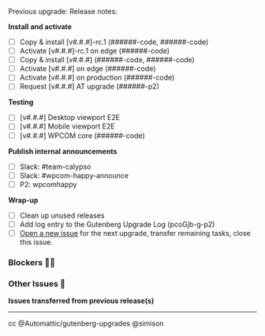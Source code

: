 <!--
IMPORTANT: When updating this template, please make sure both copies are kept the same! This ensures our upgrade helper bot is in sync with our manual template.
Github template: https://github.com/Automattic/wp-calypso/blob/trunk/.github/ISSUE_TEMPLATE/gutenberg-plugin-upgrade.md
Gutenberg Upgrade Helper Bot™ template: trunk/bin/gutenberg-plugin-upgrade-tracking-issue-template.md

Thanks for updating Gutenberg! Please be sure to update the title above with the version number you're upgrading. This post will cover all potential RCs and point releases (Example, "Gutenberg: v11.2.x plugin upgrade" would cover everything from 11.2.0-rc.1 to 11.2.1, should those all become available)

- Previous Upgrade issue should be linked using Github issue numbers (for example, #53725)
- Release notes for the version(s) you're implementing should be linked directly to the WordPress/gutenberg repo tag
(for example, linking the text 'v11.0.0-rc.1' to https://github.com/WordPress/gutenberg/releases/tag/v11.0.0-rc.1)
-->
Previous upgrade:
Release notes:

<!--
As you complete the tasks in this list, please update the relevant lines with diff and other IDs
-->
**Install and activate**
- [ ] Copy & install [v#.#.#]-rc.1 (######-code, ######-code)
- [ ] Activate [v#.#.#]-rc.1 on edge (######-code)
- [ ] Copy & install [v#.#.#] (######-code, ######-code)
- [ ] Activate [v#.#.#] on edge (######-code)
- [ ] Activate [v#.#.#] on production (######-code)
- [ ] Request [v#.#.#] AT upgrade (######-p2)

**Testing**
- [ ] [v#.#.#] Desktop viewport E2E
- [ ] [v#.#.#] Mobile viewport E2E
- [ ] [v#.#.#] WPCOM core (######-code)

**Publish internal announcements**
- [ ] Slack: #team-calypso
- [ ] Slack: #wpcom-happy-announce
- [ ] P2: wpcomhappy

**Wrap-up**
- [ ] Clean up unused releases
- [ ] Add log entry to the Gutenberg Upgrade Log (pcoGjb-g-p2)
- [ ] [Open a new issue](https://github.com/Automattic/wp-calypso/issues/new?assignees=&labels=gutenberg-upgrade%2C+%5BType%5D+Task&template=gutenberg-plugin-upgrade.md&title=Gutenberg%3A+%5Bv%23.%23.%23%5D+plugin+upgrade) for the next upgrade, transfer remaining tasks, close this issue.

 ### Blockers 🤷‍♀️

 ### Other Issues 🐛

 **Issues transferred from previous release(s)**

 ---
 cc @Automattic/gutenberg-upgrades @simison
